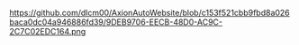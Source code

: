 https://github.com/dlcm00/AxionAutoWebsite/blob/c153f521cbb9fbd8a026baca0dc04a946886fd39/9DEB9706-EECB-48D0-AC9C-2C7C02EDC164.png
